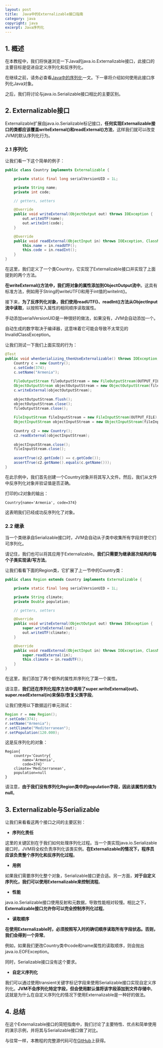 ```yaml
---
layout: post
title:  Java中的Externalizable接口指南
category: java
copyright: java
excerpt: Java序列化
---
```


## 1. 概述

在本教程中，我们将快速浏览一下Java的java.io.Externalizable接口，此接口的主要目标是促进自定义序列化和反序列化。

在继续之前，请务必查看[Java中的序列化](https://www.baeldung.com/java-serialization)一文。下一章将介绍如何使用此接口序列化Java对象。

之后，我们将讨论与java.io.Serializable接口相比的主要区别。

## 2. Externalizable接口

Externalizable扩展自java.io.Serializable标记接口，**任何实现Externalizable接口的类都应该覆盖writeExternal()和readExternal()方法**，这样我们就可以改变JVM的默认序列化行为。

### 2.1 序列化

让我们看一下这个简单的例子：

```java
public class Country implements Externalizable {

    private static final long serialVersionUID = 1L;

    private String name;
    private int code;

    // getters, setters

    @Override
    public void writeExternal(ObjectOutput out) throws IOException {
        out.writeUTF(name);
        out.writeInt(code);
    }

    @Override
    public void readExternal(ObjectInput in) throws IOException, ClassNotFoundException {
        this.name = in.readUTF();
        this.code = in.readInt();
    }
}
```

在这里，我们定义了一个类Country，它实现了Externalizable接口并实现了上面提到的两个方法。

**在writeExternal()方法中，我们将对象的属性添加到ObjectOutput流中**。这具有标准方法，例如用于String的writeUTF()和用于int值的writeInt()。

接下来，**为了反序列化对象，我们使用readUTF()、readInt()方法从ObjectInput流中读取**，以按照写入属性的相同顺序读取属性。

手动添加serialVersionUID是一种很好的做法，如果没有，JVM会自动添加一个。

自动生成的数字取决于编译器，这意味着它可能会导致不太常见的InvalidClassException。

让我们测试一下我们上面实现的行为：

```java
@Test
public void whenSerializing_thenUseExternalizable() throws IOException, ClassNotFoundException {
    Country c = new Country();
    c.setCode(374);
    c.setName("Armenia");
   
    FileOutputStream fileOutputStream = new FileOutputStream(OUTPUT_FILE);
    ObjectOutputStream objectOutputStream = new ObjectOutputStream(fileOutputStream);
    c.writeExternal(objectOutputStream);
   
    objectOutputStream.flush();
    objectOutputStream.close();
    fileOutputStream.close();
   
    FileInputStream fileInputStream = new FileInputStream(OUTPUT_FILE);
    ObjectInputStream objectInputStream = new ObjectInputStream(fileInputStream);
   
    Country c2 = new Country();
    c2.readExternal(objectInputStream);
   
    objectInputStream.close();
    fileInputStream.close();
   
    assertTrue(c2.getCode() == c.getCode());
    assertTrue(c2.getName().equals(c.getName()));
}
```

在此示例中，我们首先创建一个Country对象并将其写入文件。然后，我们从文件中反序列化对象并验证值是否正确。

打印的c2对象的输出：

```text
Country{name='Armenia', code=374}
```

这表明我们已经成功反序列化了对象。

### 2.2 继承

当一个类继承自Serializable接口时，JVM会自动从子类中收集所有字段并使它们可序列化。

请记住，我们也可以将其应用于Externalizable。**我们只需要为继承层次结构的每个子类实现读/写方法**。

让我们看看下面的Region类，它扩展了上一节中的Country类：

```java
public class Region extends Country implements Externalizable {

    private static final long serialVersionUID = 1L;

    private String climate;
    private Double population;

    // getters, setters

    @Override
    public void writeExternal(ObjectOutput out) throws IOException {
        super.writeExternal(out);
        out.writeUTF(climate);
    }

    @Override
    public void readExternal(ObjectInput in) throws IOException, ClassNotFoundException {
        super.readExternal(in);
        this.climate = in.readUTF();
    }
}
```

在这里，我们添加了两个额外的属性并序列化了第一个属性。

请注意，**我们还在序列化程序方法中调用了super.writeExternal(out)、super.readExternal(in)来保存/恢复父类字段**。

让我们使用以下数据运行单元测试：

```java
Region r = new Region();
r.setCode(374);
r.setName("Armenia");
r.setClimate("Mediterranean");
r.setPopulation(120.000);
```

这是反序列化的对象：

```text
Region{
    country='Country{
        name='Armenia',
        code=374}'
    climate='Mediterranean', 
    population=null
}
```

请注意，**由于我们没有序列化Region类中的population字段，因此该属性的值为null**。

## 3. Externalizable与Serializable

让我们来看看这两个接口之间的主要区别：

-   **序列化责任**

这里的关键区别在于我们如何处理序列化过程。当一个类实现java.io.Serializable接口时，JVM将全权负责序列化该类实例。**在Externalizable的情况下，程序员应该负责整个序列化和反序列化过程**。

-   **用例**

如果我们需要序列化整个对象，Serializable接口更合适。另一方面，**对于自定义序列化，我们可以使用Externalizable来控制流程**。

-   **性能**

java.io.Serializable接口使用反射和元数据，导致性能相对较慢。相比之下，**Externalizable接口允许你可以完全控制序列化过程**。

-   **读取顺序**

**在使用Externalizable时，必须按照写入时的确切顺序读取所有字段状态。否则，我们会得到一个异常**。

例如，如果我们更改Country类中code和name属性的读取顺序，则会抛出java.io.EOFException。

同时，Serializable接口没有这个要求。

-   **自定义序列化**

我们可以通过使用transient关键字标记字段来使用Serializable接口实现自定义序列化。**JVM不会序列化特定字段，但会使用默认值将该字段添加到文件存储中**。这就是为什么在自定义序列化的情况下使用Externalizable是一种好的做法。

## 4. 总结

在这个Externalizable接口的简短指南中，我们讨论了主要特性、优点和简单使用的演示示例，并将其与Serializable接口做了对比。

与往常一样，本教程的完整源代码可在[GitHub](https://github.com/tuyucheng7/taketoday-tutorial4j/tree/master/java-core-modules/java-serialization)上获得。